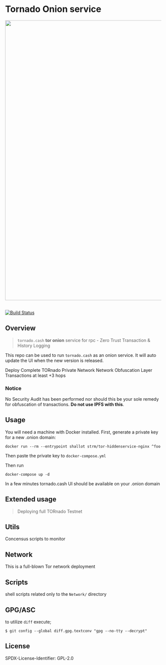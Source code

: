 # Tornado Onion service

<img src="https://pbs.twimg.com/profile_banners/1154795176507969543/1576151439/1500x500" width="900" align="center">   
<br>    
<br>    


[![Build Status](https://travis-ci.com/sambacha/tornado-onion.svg?branch=master)](https://travis-ci.com/sambacha/tornado-onion)

## Overview
> `tornado.cash` **tor onion** service for rpc - Zero Trust Transaction & History Logging

This repo can be used to run `tornado.cash` as an onion service. It will auto update the UI when the new version is released.

Deploy Complete TORnado Private Network
Network Obfuscation Layer
Transactions at least +3 hops

### Notice

No Security Audit has been performed nor should this be your sole remedy for obfuscation of transactions. **Do not use IPFS with this**.

## Usage

You will need a machine with Docker installed. First, generate a private key for a new .onion domain:

```shell script
docker run --rm --entrypoint shallot strm/tor-hiddenservice-nginx ^foo
```

Then paste the private key to `docker-compose.yml`

Then run

```shell script
docker-compose up -d
```

In a few minutes tornado.cash UI should be available on your .onion domain

## Extended usage

> Deploying full TORnado Testnet

## Utils

Concensus scripts to monitor

## Network

This is a full-blown Tor network deployment

## Scripts

shell scripts related only to the `Network/` directory

## GPG/ASC

to utilize `diff` execute;

`$ git config --global diff.gpg.textconv "gpg --no-tty --decrypt"  `

## License

SPDX-License-Identifier: GPL-2.0
